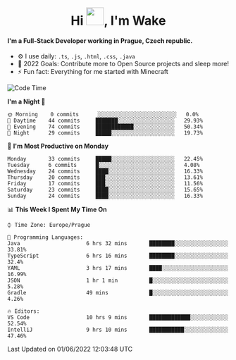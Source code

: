 <h1 align="center">Hi <img src="https://raw.githubusercontent.com/MrWakeCZ/MrWakeCZ/master/Hi.gif" width="40px" />, I'm Wake</h1>

#### I'm a Full-Stack Developer working in Prague, Czech republic.
- ⚙️ I use daily: `.ts`, `.js`, `.html`, `.css`, `.java`
- 🥅 2022 Goals: Contribute more to Open Source projects and sleep more!
- ⚡ Fun fact: Everything for me started with Minecraft

<!--START_SECTION:waka-->
![Code Time](http://img.shields.io/badge/Code%20Time-2%2C446%20hrs%2058%20mins-blue)

**I'm a Night 🦉** 

```text
🌞 Morning    0 commits      ░░░░░░░░░░░░░░░░░░░░░░░░░   0.0% 
🌆 Daytime    44 commits     ███████░░░░░░░░░░░░░░░░░░   29.93% 
🌃 Evening    74 commits     ████████████░░░░░░░░░░░░░   50.34% 
🌙 Night      29 commits     █████░░░░░░░░░░░░░░░░░░░░   19.73%

```
📅 **I'm Most Productive on Monday** 

```text
Monday       33 commits     █████░░░░░░░░░░░░░░░░░░░░   22.45% 
Tuesday      6 commits      █░░░░░░░░░░░░░░░░░░░░░░░░   4.08% 
Wednesday    24 commits     ████░░░░░░░░░░░░░░░░░░░░░   16.33% 
Thursday     20 commits     ███░░░░░░░░░░░░░░░░░░░░░░   13.61% 
Friday       17 commits     ███░░░░░░░░░░░░░░░░░░░░░░   11.56% 
Saturday     23 commits     ████░░░░░░░░░░░░░░░░░░░░░   15.65% 
Sunday       24 commits     ████░░░░░░░░░░░░░░░░░░░░░   16.33%

```


📊 **This Week I Spent My Time On** 

```text
⌚︎ Time Zone: Europe/Prague

💬 Programming Languages: 
Java                     6 hrs 32 mins       ████████░░░░░░░░░░░░░░░░░   33.81% 
TypeScript               6 hrs 16 mins       ████████░░░░░░░░░░░░░░░░░   32.4% 
YAML                     3 hrs 17 mins       ████░░░░░░░░░░░░░░░░░░░░░   16.99% 
JSON                     1 hr 1 min          █░░░░░░░░░░░░░░░░░░░░░░░░   5.28% 
Gradle                   49 mins             █░░░░░░░░░░░░░░░░░░░░░░░░   4.26%

🔥 Editors: 
VS Code                  10 hrs 9 mins       █████████████░░░░░░░░░░░░   52.54% 
IntelliJ                 9 hrs 10 mins       ███████████░░░░░░░░░░░░░░   47.46%

```


 Last Updated on 01/06/2022 12:03:48 UTC
<!--END_SECTION:waka-->
